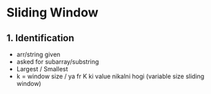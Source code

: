 # Sliding Window

## 1. Identification

- arr/string given
- asked for subarray/substring
- Largest / Smallest
- k = window size / ya fr K ki value nikalni hogi (variable size sliding window)





